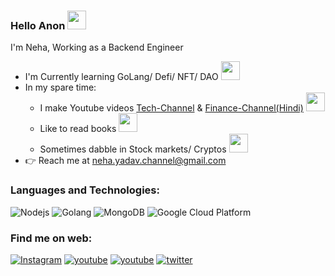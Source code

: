 ### Hello Anon <img src="https://emojis.slackmojis.com/emojis/images/1547582922/5197/party_blob.gif?1547582922" width="30"/> 
<p>I'm Neha, Working as a Backend Engineer</p>

- I'm Currently learning GoLang/ Defi/ NFT/ DAO <img src="https://emojis.slackmojis.com/emojis/images/1597609868/10096/laptop_parrot.gif?1597609868" width="30">
- In my spare time:
    - I make Youtube videos [Tech-Channel] & [Finance-Channel(Hindi)] <img src="https://emojis.slackmojis.com/emojis/images/1531849430/4246/blob-sunglasses.gif?1531849430" width="30"/>
    - Like to read books <img src="https://emojis.slackmojis.com/emojis/images/1588108671/8787/fb-hug.png?1588108671" width="30">
    - Sometimes dabble in Stock markets/ Cryptos <img src="https://emojis.slackmojis.com/emojis/images/1520808873/3643/cool-doge.gif?1520808873" width="30">
- 👉 Reach me at neha.yadav.channel@gmail.com

### Languages and Technologies:
<p>
  <img alt="Nodejs" src="https://img.shields.io/badge/node.js-6DA55F?style=for-the-badge&logo=node.js&logoColor=white" />
   <img alt="Golang" src="https://img.shields.io/badge/go-%2300ADD8.svg?style=for-the-badge&logo=go&logoColor=whitee" />
  <img alt="MongoDB" src="https://img.shields.io/badge/MongoDB-%234ea94b.svg?style=for-the-badge&logo=mongodb&logoColor=white" />
  <img alt="Google Cloud Platform" src="https://img.shields.io/badge/GoogleCloud-%234285F4.svg?style=for-the-badge&logo=google-cloud&logoColor=white" />   
</p>

### Find me on web:

  <!-- <a target="_blank" href="https://www.instagram.com/nehathinks/">Instagram</a> 
  <a target="_blank" href="https://www.youtube.com/c/nehayadav1">Youtube</a> 
  <a target="_blank" href="https://www.youtube.com/channel/UC-StZX9oR9KCpOjaJdtJVmQ/">Youtube> 
  <a target="_blank" href="https://twitter.com/nehay01">Twitter</a> -->

<a href="https://www.instagram.com/nehathinks" target="_blank"><img src="https://img.shields.io/badge/Instagram-E4405F?style=for-the-badge&logo=instagram&logoColor=white" alt="Instagram"></a>
<a href="https://www.youtube.com/c/nehayadav1" target="_blank"><img src="https://img.shields.io/badge/YouTube-FF0000?style=for-the-badge&logo=youtube&logoColor=white" alt="youtube"></a>
<a href="https://www.youtube.com/channel/UC-StZX9oR9KCpOjaJdtJVmQ" target="_blank"><img src="https://img.shields.io/badge/YouTube-FF0000?style=for-the-badge&logo=youtube&logoColor=white" alt="youtube"></a>
<a href="https://twitter.com/nehay01" target="_blank"><img src="https://img.shields.io/badge/Twitter-1DA1F2?style=for-the-badge&logo=twitter&logoColor=white" alt="twitter"></a>

[Tech-Channel]: https://youtube.com/c/nehayadav1
[Finance-Channel(Hindi)]: https://www.youtube.com/channel/UC-StZX9oR9KCpOjaJdtJVmQ
[instagram]: https://instagram.com/nehathinks
